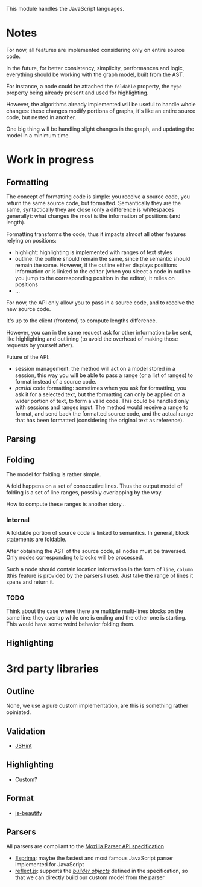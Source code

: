 This module handles the JavaScript languages.

# Notes

For now, all features are implemented considering only on entire source code.

In the future, for better consistency, simplicity, performances and logic, everything should be working with the graph model, built from the AST.

For instance, a node could be attached the `foldable` property, the `type` property being already present and used for highlighting.

However, the algorithms already implemented will be useful to handle whole changes: these changes modify portions of graphs, it's like an entire source code, but nested in another.

One big thing will be handling slight changes in the graph, and updating the model in a minimum time.

# Work in progress

## Formatting

The concept of formatting code is simple: you receive a source code, you return the same source code, but formatted. Semantically they are the same, syntactically they are close (only a difference is whitespaces generally): what changes the most is the information of positions (and length).

Formatting transforms the code, thus it impacts almost all other features relying on positions:

* highlight: highlighting is implemented with ranges of text styles
* outline: the outline should remain the same, since the semantic should remain the same. However, if the outline either displays positions information or is linked to the editor (when you sleect a node in outline you jump to the corresponding position in the editor), it relies on positions
* ...

For now, the API only allow you to pass in a source code, and to receive the new source code.

It's up to the client (frontend) to compute lengths difference.

However, you can in the same request ask for other information to be sent, like highlighting and outlining (to avoid the overhead of making those requests by yourself after).

Future of the API:

* session management: the method will act on a model stored in a session, this way you will be able to pass a range (or a list of ranges) to format instead of a source code.
* _partial_ code formatting: sometimes when you ask for formatting, you ask it for a selected text, but the formatting can only be applied on a wider portion of text, to form a valid code. This could be handled only with sessions and ranges input. The method would receive a range to format, and send back the formatted source code, and the actual range that has been formatted (considering the original text as reference).

## Parsing

## Folding

The model for folding is rather simple.

A fold happens on a set of consecutive lines. Thus the output model of folding is a set of line ranges, possibly overlapping by the way.

How to compute these ranges is another story...

### Internal

A foldable portion of source code is linked to semantics. In general, block statements are foldable.

After obtaining the AST of the source code, all nodes must be traversed. Only nodes corresponding to blocks will be processed.

Such a node should contain location information in the form of `line`, `column` (this feature is provided by the parsers I use). Just take the range of lines it spans and return it.

### TODO

Think about the case where there are multiple multi-lines blocks on the same line: they overlap while one is ending and the other one is starting. This would have some weird behavior folding them.

## Highlighting


# 3rd party libraries

## Outline

None, we use a pure custom implementation, are this is something rather opiniated.

## Validation

* [JSHint](http://jshint.com/)

## Highlighting

* Custom?

## Format

* [js-beautify](https://npmjs.org/package/js-beautify)

## Parsers

All parsers are compliant to the [Mozilla Parser API specification](https://developer.mozilla.org/en-US/docs/SpiderMonkey/Parser_API)

* [Esprima](http://esprima.org/): maybe the fastest and most famous JavaScript parser implemented for JavaScript
* [reflect.js](https://github.com/zaach/reflect.js): supports the [_builder objects_](https://developer.mozilla.org/en-US/docs/SpiderMonkey/Parser_API#Builder_objects) defined in the specification, so that we can directly build our custom model from the parser
